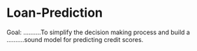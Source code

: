 # Loan-Prediction

Goal: 
..........To simplify the decision making process and  build a 
..........sound model for predicting  credit scores.

